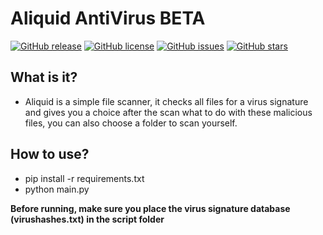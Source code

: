 # Aliquid AntiVirus BETA
[![GitHub release](https://img.shields.io/github/release/0xcds4r/AliquidAntiVirus-BETA.svg)](https://github.com/0xcds4r/AliquidAntiVirus-BETA/releases/tag/release)
[![GitHub license](https://img.shields.io/github/license/0xcds4r/AliquidAntiVirus-BETA.svg)](https://github.com/0xcds4r/AliquidAntiVirus-BETA/blob/main/LICENSE)
[![GitHub issues](https://img.shields.io/github/issues/0xcds4r/AliquidAntiVirus-BETA.svg)](https://GitHub.com/0xcds4r/AliquidAntiVirus-BETA/issues/)
[![GitHub stars](https://img.shields.io/github/stars/0xcds4r/AliquidAntiVirus-BETA.svg)](https://GitHub.com/0xcds4r/AliquidAntiVirus-BETA/stargazers/)

## What is it?
- Aliquid is a simple file scanner, it checks all files for a virus signature and gives you a choice after the scan what to do with these malicious files, you can also choose a folder to scan yourself.

## How to use?
- pip install -r requirements.txt
- python main.py

**Before running, make sure you place the virus signature database (virushashes.txt) in the script folder**
